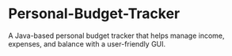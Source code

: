 # Personal-Budget-Tracker
A Java-based personal budget tracker that helps manage income, expenses, and balance with a user-friendly GUI.
